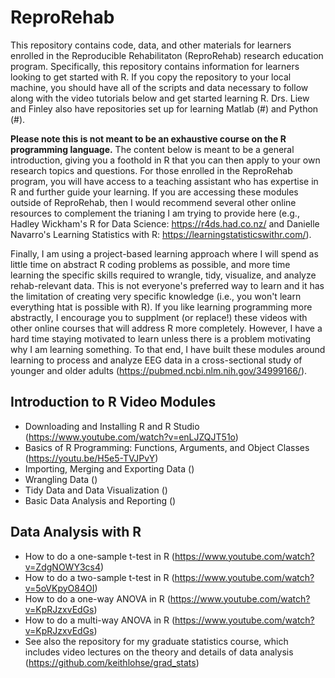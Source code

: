 # ReproRehab

This repository contains code, data, and other materials for learners enrolled in the Reproducible Rehabilitaton (ReproRehab) research education program. Specifically, this repository contains information for learners looking to get started with R. If you copy the repository to your local machine, you should have all of the scripts and data necessary to follow along with the video tutorials below and get started learning R. Drs. Liew and Finley also have repositories set up for learning Matlab (#) and Python (#). 

**Please note this is not meant to be an exhaustive course on the R programming language.** The content below is meant to be a general introduction, giving you a foothold in R that you can then apply to your own research topics and questions. For those enrolled in the ReproRehab program, you will have access to a teaching assistant who has expertise in R and further guide your learning. If you are accessing these modules outside of ReproRehab, then I would recommend several other online resources to complement the trianing I am trying to provide here (e.g., Hadley Wickham's R for Data Science: https://r4ds.had.co.nz/ and Danielle Navarro's Learning Statistics with R: https://learningstatisticswithr.com/). 

Finally, I am using a project-based learning approach where I will spend as little time on abstract R coding problems as possible, and more time learning the specific skills required to wrangle, tidy, visualize, and analyze rehab-relevant data. This is not everyone's preferred way to learn and it has the limitation of creating very specific knowledge (i.e., you won't learn everything htat is possible with R). If you like learning programming more abstractly, I encourage you to supplment (or replace!) these videos with other online courses that will address R more completely. However, I have a hard time staying motivated to learn unless there is a problem motivating why I am learning something. To that end, I have built these modules around learning to process and analyze EEG data in a cross-sectional study of younger and older adults (https://pubmed.ncbi.nlm.nih.gov/34999166/).  

## Introduction to R Video Modules
* Downloading and Installing R and R Studio (https://www.youtube.com/watch?v=enLJZQJT51o)
* Basics of R Programming: Functions, Arguments, and Object Classes (https://youtu.be/H5e5-TVJPvY)
* Importing, Merging and Exporting Data ()
* Wrangling Data ()
* Tidy Data and Data Visualization ()
* Basic Data Analysis and Reporting ()

## Data Analysis with R
* How to do a one-sample t-test in R (https://www.youtube.com/watch?v=ZdgNOWY3cs4)
* How to do a two-sample t-test in R (https://www.youtube.com/watch?v=5oVKpyO84OI)
* How to do a one-way ANOVA in R (https://www.youtube.com/watch?v=KpRJzxvEdGs)
* How to do a multi-way ANOVA in R (https://www.youtube.com/watch?v=KpRJzxvEdGs)
* See also the repository for my graduate statistics course, which includes video lectures on the theory and details of data analysis (https://github.com/keithlohse/grad_stats)

